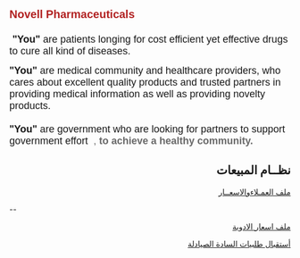 <html>
<body>

<!--  div class="title1"><h1>Welcome to Vodachem Pharmaceutical</h1></div -->

<div class="text_left_1">
       
<span style="font-size:18px"><span style="font-family:tahoma,geneva,sans-serif"><span style="color:#B22222"><strong><span style="font-family:arial,helvetica,sans-serif"><span style="font-size:20px">Novell Pharmaceuticals</span></span></strong>
<br> <br> 
</span><span style="font-size:20px"><span style="font-family:arial,helvetica,sans-serif">&nbsp;</span></span><strong>"You" </strong>are patients longing for cost efficient yet effective drugs to cure all kind of diseases. </span></span> 

<p><span style="font-size:18px"><span style="font-family:tahoma,geneva,sans-serif"><strong>"You" </strong>are medical community and healthcare providers, who cares about excellent quality products and trusted partners in providing medical information as well as providing novelty products.<br><br><strong>"You" </strong>are government who are looking for partners to support government effort    <span style="color:#696969">&nbsp;<strong></strong>,&nbsp;<strong>to achieve a healthy community. </strong>&nbsp; </span></span></span></p>

</div> 



<div>
<h2  style="text-align:right;" >  نظــام المبيعات </h2>

<p style="text-align:right;" ><a href="https://41.41.222.4/bot/customerslist.php">   ملف العمـلاءوالاسعــار  </a></p>

-- <p style="text-align:right;" ><a href="https://41.41.222.4//myprojects/input_items.php">  ملف اسعار الادوية  </a></p>
  <p style="text-align:right;" ><a href="https://41.41.222.4//myprojects/input_order2.php"> أستقبال طلبيات السادة الصيادلة </a></p>
</div>
 

</body>
</html>

        


